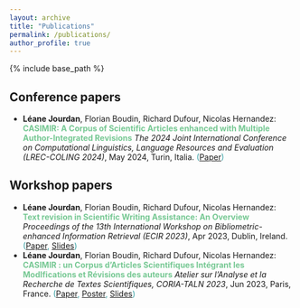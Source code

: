 ```yaml
---
layout: archive
title: "Publications"
permalink: /publications/
author_profile: true
---
```


{% include base_path %}

Conference papers
---------
* **Léane Jourdan**, Florian Boudin, Richard Dufour, Nicolas Hernandez: **<span style="color: #76c893">CASIMIR: A Corpus of Scientific Articles enhanced with Multiple Author-Integrated Revisions</span>** *The 2024 Joint International Conference on Computational Linguistics, Language Resources and Evaluation (LREC-COLING 2024)*, May 2024, Turin, Italia. <span style="color: #34a0a4">([Paper](https://aclanthology.org/2024.lrec-main.257/))</span>

Workshop papers
---------
* **Léane Jourdan**, Florian Boudin, Richard Dufour, Nicolas Hernandez: **<span style="color: #76c893">Text revision in Scientific Writing Assistance: An Overview</span>** *Proceedings of the 13th International Workshop on Bibliometric-enhanced Information Retrieval (ECIR 2023)*, Apr 2023, Dublin, Ireland. <span style="color: #34a0a4">([Paper](https://arxiv.org/pdf/2303.16726.pdf), [Slides]())
* **Léane Jourdan**, Florian Boudin, Richard Dufour, Nicolas Hernandez: **<span style="color: #76c893">CASIMIR : un Corpus d’Articles Scientifiques Intégrant les ModIfications et Révisions des auteurs</span>** *Atelier sur l’Analyse et la Recherche de Textes Scientifiques, CORIA-TALN 2023*, Jun 2023, Paris, France. <span style="color: #34a0a4">([Paper](https://aclanthology.org/2023.jeptalnrecital-arts.10.pdf), [Poster](https://hal.science/hal-04122594), [Slides](/publications/2023/workshop-arts/))


